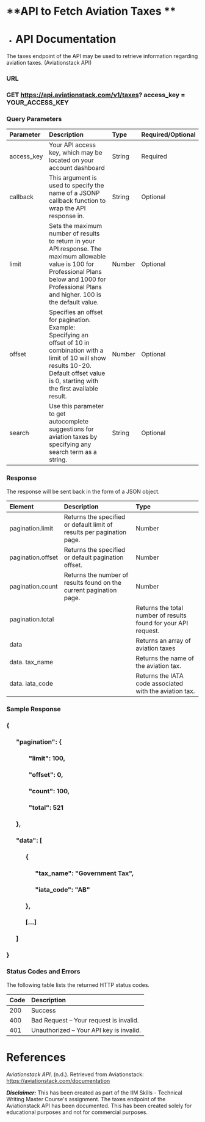 ﻿# **API to Fetch Aviation Taxes **
- # **API Documentation**

The taxes endpoint of the API may be used to retrieve information regarding aviation taxes. (Aviationstack API)
### **URL**
### GET https://api.aviationstack.com/v1/taxes? access\_key = YOUR\_ACCESS\_KEY
### **Query Parameters**

|**Parameter**|**Description**|**Type**|**Required/Optional**|
| :- | :- | :- | :- |
|access\_key|Your API access key, which may be located on your account dashboard|String|Required|
|callback|This argument is used to specify the name of a JSONP callback function to wrap the API response in.|String|Optional|
|limit|Sets the maximum number of results to return in your API response. The maximum allowable value is 100 for Professional Plans below and 1000 for Professional Plans and higher. 100 is the default value.|Number|Optional|
|offset|Specifies an offset for pagination. Example: Specifying an offset of 10 in combination with a limit of 10 will show results 10-20. Default offset value is 0, starting with the first available result.|Number|Optional|
|search|Use this parameter to get autocomplete suggestions for aviation taxes by specifying any search term as a string. |String|Optional|
###
### **Response**
The response will be sent back in the form of a JSON object. 





|**Element**|**Description**|**Type**|
| :- | :- | :- |
|<p>pagination.limit </p><p></p><p></p>|Returns the specified or default limit of results per pagination page.|Number|
|<p>pagination.offset </p><p></p><p></p>|Returns the specified or default pagination offset.|Number|
|pagination.count |Returns the number of results found on the current pagination page.|Number|
|pagination.total ||Returns the total number of results found for your API request.|Number|
|data||Returns an array of aviation taxes|Array of objects|
|data. tax\_name||Returns the name of the aviation tax.|String|
|data. iata\_code||Returns the IATA code associated with the aviation tax.|Number|
### **Sample Response**
### {
### `   `"pagination": {
### `       `"limit": 100,
### `       `"offset": 0,
### `       `"count": 100,
### `       `"total": 521
### `   `},
### `   `"data": [
### `      `{
### `         `"tax\_name": "Government Tax",
### `         `"iata\_code": "AB"
### `      `},
### `      `[...]
### `   `]
### } 
### **Status Codes and Errors**
The following table lists the returned HTTP status codes.

|**Code**|**Description**|
| :- | :- |
|200 |Success|
|400|Bad Request – Your request is invalid.|
|401|Unauthorized – Your API key is invalid.|
# **References**
*Aviationstack API*. (n.d.). Retrieved from Aviationstack: https://aviationstack.com/documentation



***Disclaimer:*** This has been created as part of the IIM Skills - Technical Writing Master Course's assignment. The taxes endpoint of the Aviationstack API has been documented. This has been created solely for educational purposes and not for commercial purposes.
